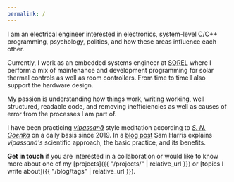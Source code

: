 ```yaml
---
permalink: /
---
```


I am an electrical engineer interested in electronics, system-level C/C++ programming, psychology, politics, and how these areas influence each other.

Currently, I work as an embedded systems engineer at [SOREL](https://sorel.de/) where I perform a mix of maintenance and development programming for solar thermal controls as well as room controllers. From time to time I also support the hardware design.

My passion is understanding how things work, writing working, well structured, readable code, and removing inefficiencies as well as causes of error from the processes I am part of.

I have been practicing [*vipassanā*](https://en.wikipedia.org/wiki/Vipassan%C4%81) style meditation according to [*S. N. Goenka*](https://www.dhamma.org/en-US/about/goenka) on a daily basis since 2019. In a [blog post](https://samharris.org/how-to-meditate/) Sam Harris explains *vipassanā's* scientific approach, the basic practice, and its benefits.

**Get in touch** if you are interested in a collaboration or would like to know more about one of my [projects]({{ "/projects/" | relative_url }}) or [topics I write about]({{ "/blog/tags" | relative_url }}).
